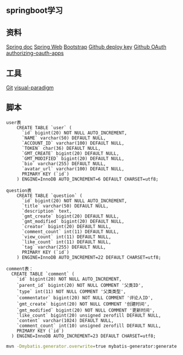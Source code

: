 ## springboot学习


## 资料

[Spring doc](https://spring.io/guides)
[Spring Web](https://spring.io/guides/gs/serving-web-content/)
[Bootstrap](https://www.bootcss.com/)
[Github deploy key](https://developer.github.com/v3/guides/managing-deploy-keys/#deploy-keys)
[Github OAuth](https://developer.github.com/apps/building-oauth-apps/creating-an-oauth-app/)
[authorizing-oauth-apps](https://developer.github.com/apps/building-oauth-apps/authorizing-oauth-apps/)

## 工具

[Git](https://git-scm.com/download)
[visual-paradigm](https://www.visual-paradigm.com/) 



## 脚本
```
user表
    CREATE TABLE `user` (
      `id` bigint(20) NOT NULL AUTO_INCREMENT,
      `NAME` varchar(50) DEFAULT NULL,
      `ACCOUNT_ID` varchar(100) DEFAULT NULL,
      `TOKEN` char(36) DEFAULT NULL,
      `GMT_CREATE` bigint(20) DEFAULT NULL,
      `GMT_MODIFIED` bigint(20) DEFAULT NULL,
      `bio` varchar(255) DEFAULT NULL,
      `avatar_url` varchar(100) DEFAULT NULL,
      PRIMARY KEY (`id`)
    ) ENGINE=InnoDB AUTO_INCREMENT=6 DEFAULT CHARSET=utf8;

```
```
question表
    CREATE TABLE `question` (
      `id` bigint(20) NOT NULL AUTO_INCREMENT,
      `title` varchar(50) DEFAULT NULL,
      `description` text,
      `gmt_create` bigint(20) DEFAULT NULL,
      `gmt_modified` bigint(20) DEFAULT NULL,
      `creator` bigint(20) DEFAULT NULL,
      `comment_count` int(11) DEFAULT NULL,
      `view_count` int(11) DEFAULT NULL,
      `like_count` int(11) DEFAULT NULL,
      `tag` varchar(255) DEFAULT NULL,
      PRIMARY KEY (`id`)
    ) ENGINE=InnoDB AUTO_INCREMENT=22 DEFAULT CHARSET=utf8;
```
```
comment表：
  CREATE TABLE `comment` (
    `id` bigint(20) NOT NULL AUTO_INCREMENT,
    `parent_id` bigint(20) NOT NULL COMMENT '父类ID',
    `type` int(11) NOT NULL COMMENT '父类类型',
    `commentator` bigint(20) NOT NULL COMMENT '评论人ID',
    `gmt_create` bigint(20) NOT NULL COMMENT '创建时间',
    `gmt_modified` bigint(20) NOT NULL COMMENT '更新时间',
    `like_count` bigint(20) unsigned zerofill DEFAULT NULL,
    `content` varchar(1024) DEFAULT NULL,
    `comment_count` int(10) unsigned zerofill DEFAULT NULL,
    PRIMARY KEY (`id`)
  ) ENGINE=InnoDB AUTO_INCREMENT=23 DEFAULT CHARSET=utf8;
```







```bash
mvn -Dmybatis.generator.overwrite=true mybatis-generator:generate
```